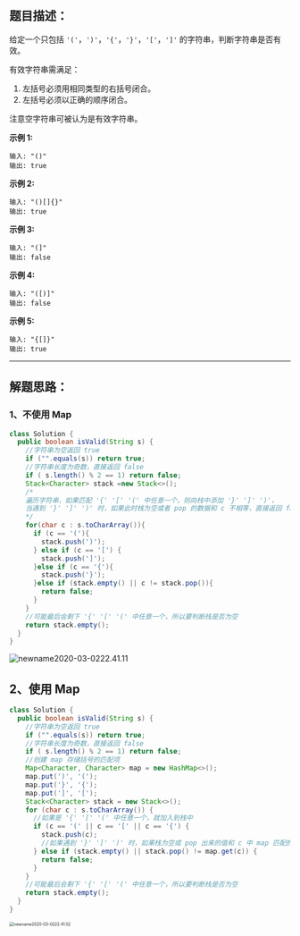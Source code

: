 ## 题目描述：

给定一个只包括 `'('`，`')'`，`'{'`，`'}'`，`'['`，`']'` 的字符串，判断字符串是否有效。

有效字符串需满足：

1. 左括号必须用相同类型的右括号闭合。
2. 左括号必须以正确的顺序闭合。

注意空字符串可被认为是有效字符串。

**示例 1:**

```
输入: "()"
输出: true
```

**示例 2:**

```
输入: "()[]{}"
输出: true
```

**示例 3:**

```
输入: "(]"
输出: false
```

**示例 4:**

```
输入: "([)]"
输出: false
```

**示例 5:**

```
输入: "{[]}"
输出: true
```

----

## 解题思路：

### 1、不使用 Map 

```java
class Solution {
  public boolean isValid(String s) {
    //字符串为空返回 true
    if ("".equals(s)) return true;
    //字符串长度为奇数，直接返回 false
    if ( s.length() % 2 == 1) return false;
    Stack<Character> stack =new Stack<>();
    /*
    遍历字符串，如果匹配 '{' '[' '(' 中任意一个，则向栈中添加 '}' ']' ')'，
    当遇到 '}' ']' ')' 时，如果此时栈为空或者 pop 的数据和 c 不相等，直接返回 false。
    */
    for(char c : s.toCharArray()){
      if (c == '('){
        stack.push(')');
      } else if (c == '[') {
        stack.push(']');
      }else if (c == '{'){
        stack.push('}');
      }else if (stack.empty() || c != stack.pop()){
        return false;
      }
    }
    //可能最后会剩下 '{' '[' '(' 中任意一个，所以要判断栈是否为空
    return stack.empty();
  }
}

```

![newname2020-03-0222.41.11](https://tva1.sinaimg.cn/large/00831rSTly1gcfyq42ojzj30i402kwed.jpg)

## 2、使用 Map

```java
class Solution {
  public boolean isValid(String s) {
    //字符串为空返回 true
    if ("".equals(s)) return true;
    //字符串长度为奇数，直接返回 false
    if ( s.length() % 2 == 1) return false;
    //创建 map 存储括号的匹配项
    Map<Character, Character> map = new HashMap<>();
    map.put(')', '(');
    map.put('}', '{');
    map.put(']', '[');
    Stack<Character> stack = new Stack<>();
    for (char c : s.toCharArray()) {
      //如果是 '{' '[' '(' 中任意一个，就加入到栈中
      if (c == '(' || c == '[' || c == '{') {
        stack.push(c);
        //如果遇到 '}' ']' ')' 时，如果栈为空或 pop 出来的值和 c 中 map 匹配的值不相等，返回 fasle。
      } else if (stack.empty() || stack.pop() != map.get(c)) {
        return false;
      }
    }
    //可能最后会剩下 '{' '[' '(' 中任意一个，所以要判断栈是否为空
    return stack.empty();
  }
}
```

<img src="https://tva1.sinaimg.cn/large/00831rSTly1gcfypydvb4j30ha04uaa4.jpg" alt="newname2020-03-0222.41.02" style="zoom:50%;" />